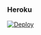 ### Heroku
[![Deploy](https://www.herokucdn.com/deploy/button.svg)](https://heroku.com/deploy?template=https://github.com/LeonelMG2003/TGuploader-1.15)
